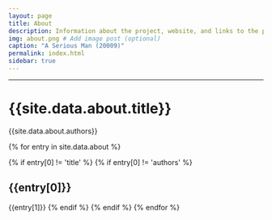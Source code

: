 ```yaml
---
layout: page
title: About
description: Information about the project, website, and links to the paper and SI
img: about.png # Add image post (optional)
caption: "A Serious Man (20009)"
permalink: index.html
sidebar: true
---
```


---


# {{site.data.about.title}}
{{site.data.about.authors}}

{% for entry in site.data.about %}

{% if entry[0] != 'title' %}
{% if entry[0] != 'authors' %}
## {{entry[0]}}
{{entry[1]}}
{% endif %}
{% endif %}
{% endfor %}
